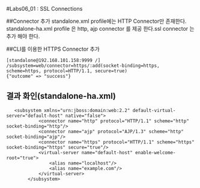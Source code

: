 #Labs06_01 : SSL Connections


##Connector 추가
standalone.xml profile에는 HTTP Connector만 존재한다. 
standalone-ha.xml profile 은 http, ajp connector 를 제공 한다.ssl connector 는 추가 해야 한다.


##CLI를 이용한 HTTPS Connector 추가
```
[standalone@192.168.101.158:9999 /] /subsystem=web/connector=https/:add(socket-binding=https, scheme=https, protocol=HTTP/1.1, secure=true)
{"outcome" => "success"}
```

## 결과 화인(standalone-ha.xml)
```
   <subsystem xmlns="urn:jboss:domain:web:2.2" default-virtual-server="default-host" native="false">
            <connector name="http" protocol="HTTP/1.1" scheme="http" socket-binding="http"/>
            <connector name="ajp" protocol="AJP/1.3" scheme="http" socket-binding="ajp"/>
            <connector name="https" protocol="HTTP/1.1" scheme="https" socket-binding="https" secure="true"/>
            <virtual-server name="default-host" enable-welcome-root="true">
                <alias name="localhost"/>
                <alias name="example.com"/>
            </virtual-server>
        </subsystem>
```
